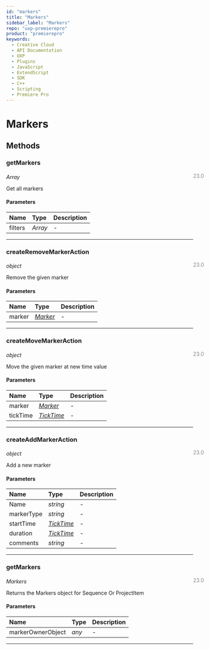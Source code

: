 ```yaml
---
id: "markers"
title: "Markers"
sidebar_label: "Markers"
repo: "uxp-premierepro"
product: "premierepro"
keywords:
  - Creative Cloud
  - API Documentation
  - UXP
  - Plugins
  - JavaScript
  - ExtendScript
  - SDK
  - C++
  - Scripting
  - Premiere Pro
---
```


# Markers  

## Methods

### getMarkers

<span class="minversion" style="display: block; margin-bottom: -1em; margin-left: 36em; float:left; opacity:0.5;">23.0</span>

*Array*
  
Get all markers

#### Parameters

| Name | Type | Description |
| :------ | :------ | :------ |
| filters | *Array* | - |

___

### createRemoveMarkerAction

<span class="minversion" style="display: block; margin-bottom: -1em; margin-left: 36em; float:left; opacity:0.5;">23.0</span>

*object*
  
Remove the given marker

#### Parameters

| Name | Type | Description |
| :------ | :------ | :------ |
| marker | [*Marker*](/ppro_reference/classes/marker/) | - |

___

### createMoveMarkerAction

<span class="minversion" style="display: block; margin-bottom: -1em; margin-left: 36em; float:left; opacity:0.5;">23.0</span>

*object*
  
Move the given marker at new time value

#### Parameters

| Name | Type | Description |
| :------ | :------ | :------ |
| marker | [*Marker*](/ppro_reference/classes/marker/) | - |
| tickTime | [*TickTime*](/ppro_reference/classes/ticktime/) | - |

___

### createAddMarkerAction

<span class="minversion" style="display: block; margin-bottom: -1em; margin-left: 36em; float:left; opacity:0.5;">23.0</span>

*object*
  
Add a new marker

#### Parameters

| Name | Type | Description |
| :------ | :------ | :------ |
| Name | *string* | - |
| markerType | *string* | - |
| startTime | [*TickTime*](/ppro_reference/classes/ticktime/) | - |
| duration | [*TickTime*](/ppro_reference/classes/ticktime/) | - |
| comments | *string* | - |

___

### getMarkers

<span class="minversion" style="display: block; margin-bottom: -1em; margin-left: 36em; float:left; opacity:0.5;">23.0</span>

*Markers*
  
Returns the Markers object for Sequence Or ProjectItem

#### Parameters

| Name | Type | Description |
| :------ | :------ | :------ |
| markerOwnerObject | *any* | - |

___
